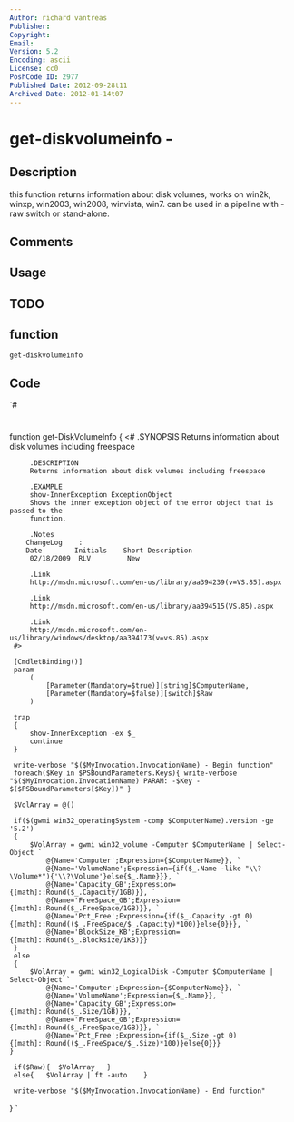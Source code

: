 ```yaml
---
Author: richard vantreas
Publisher: 
Copyright: 
Email: 
Version: 5.2
Encoding: ascii
License: cc0
PoshCode ID: 2977
Published Date: 2012-09-28t11
Archived Date: 2012-01-14t07
---
```


# get-diskvolumeinfo - 

## Description

this function returns information about disk volumes, works on win2k, winxp, win2003, win2008, winvista, win7.  can be used in a pipeline with -raw switch or stand-alone.

## Comments



## Usage



## TODO



## function

`get-diskvolumeinfo`

## Code

`#
 #
 function get-DiskVolumeInfo
 {
     <#
         .SYNOPSIS
         Returns information about disk volumes including freespace
         
         .DESCRIPTION
         Returns information about disk volumes including freespace
         
         .EXAMPLE
         show-InnerException ExceptionObject
         Shows the inner exception object of the error object that is passed to the
         function.
         
         .Notes
     	ChangeLog    :
     	Date	    Initials	Short Description
         02/18/2009  RLV         New
  
         .Link
         http://msdn.microsoft.com/en-us/library/aa394239(v=VS.85).aspx
         
         .Link
         http://msdn.microsoft.com/en-us/library/aa394515(VS.85).aspx
         
         .Link
         http://msdn.microsoft.com/en-us/library/windows/desktop/aa394173(v=vs.85).aspx
     #>
 
     [CmdletBinding()]
     param
         (
             [Parameter(Mandatory=$true)][string]$ComputerName,
             [Parameter(Mandatory=$false)][switch]$Raw
         )
         
     trap 
     {
         show-InnerException -ex $_
         continue
     }
 
     write-verbose "$($MyInvocation.InvocationName) - Begin function"
     foreach($Key in $PSBoundParameters.Keys){ write-verbose "$($MyInvocation.InvocationName) PARAM: -$Key - $($PSBoundParameters[$Key])" }
 
     $VolArray = @()
     
     if($(gwmi win32_operatingSystem -comp $ComputerName).version -ge '5.2')
     {
         $VolArray = gwmi win32_volume -Computer $ComputerName | Select-Object `
             @{Name='Computer';Expression={$ComputerName}}, `
             @{Name='VolumeName';Expression={if($_.Name -like "\\?\Volume*"){'\\?\Volume'}else{$_.Name}}}, `
             @{Name='Capacity_GB';Expression={[math]::Round($_.Capacity/1GB)}}, `
             @{Name='FreeSpace_GB';Expression={[math]::Round($_.FreeSpace/1GB)}}, `
             @{Name='Pct_Free';Expression={if($_.Capacity -gt 0){[math]::Round(($_.FreeSpace/$_.Capacity)*100)}else{0}}}, `
             @{Name='BlockSize_KB';Expression={[math]::Round($_.Blocksize/1KB)}}
     }
     else
     {
         $VolArray = gwmi win32_LogicalDisk -Computer $ComputerName | Select-Object `
             @{Name='Computer';Expression={$ComputerName}}, `
             @{Name='VolumeName';Expression={$_.Name}}, `
             @{Name='Capacity_GB';Expression={[math]::Round($_.Size/1GB)}}, `
             @{Name='FreeSpace_GB';Expression={[math]::Round($_.FreeSpace/1GB)}}, `
             @{Name='Pct_Free';Expression={if($_.Size -gt 0){[math]::Round(($_.FreeSpace/$_.Size)*100)}else{0}}}
    }
     
     if($Raw){  $VolArray   }
     else{   $VolArray | ft -auto    }
     
     write-verbose "$($MyInvocation.InvocationName) - End function"
 }
`

